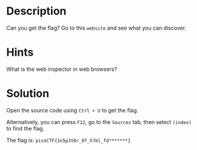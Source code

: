 # Description 

Can you get the flag?
Go to this `website` and see what you can discover.

# Hints

What is the web inspector in web browsers?

# Solution 

Open the source code using `Ctrl + U` to get the flag.

Alternatively, you can press `F12`, go to the `Sources` tab, then select `(index)` to find the flag.

The flag is: `picoCTF{1n5p3t0r_0f_h7ml_fd*******}`
